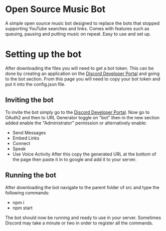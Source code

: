 # Open Source Music Bot

A simple open source music bot designed to replace the bots that stopped supporting YouTube searches and links. Comes with features such as queuing, pausing and putting music on repeat. Easy to use and set up.


# Setting up the bot
After downloading the files you will need to get a bot token. This can be done by creating an application on the [Discord Developer Portal](https://discord.com/developers/applications) and going to the bot section. From this page you will need to copy your bot token and put it into the config.json file.

## Inviting the bot
To invite the bot  simply go to the [Discord Developer Portal](https://discord.com/developers/applications). Now go to OAuth2 and then to URL Generator toggle on "bot" then in the new section added enable the "Administrator" permission or alternatively enable:
- Send Messages
- Embed Links
- Connect
- Speak
- Use Voice Activity
After this copy the generated URL at the bottom of the page then paste it in to google and add it to your server.

## Running the bot

After downloading the bot navigate to the parent folder of src and type the following commands:
- npm i
- npm start

The bot should now be running and ready to use in your server.
Sometimes Discord may take a minute or two in order to register all the commands.